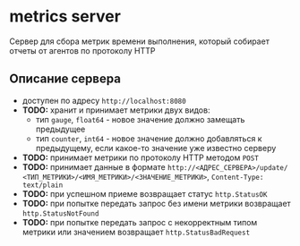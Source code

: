 # metrics server

Сервер для сбора метрик времени выполнения, который собирает отчеты от агентов
по протоколу HTTP

## Описание сервера

- доступен по адресу `http://localhost:8080`
- __TODO:__ хранит и принимает метрики двух видов:
  - тип `gauge`, `float64` - новое значение должно замещать предыдущее
  - тип `counter`, `int64` - новое значение должно добавляться к предыдущему,
    если какое-то значение уже известно серверу
- __TODO:__ принимает метрики по протоколу HTTP методом `POST`
- __TODO:__ принимает данные в формате `http://<АДРЕС_СЕРВЕРА>/update/`
  `<ТИП_МЕТРИКИ>/<ИМЯ_МЕТРИКИ>/<ЗНАЧЕНИЕ_МЕТРИКИ>`, `Content-Type: text/plain`
- __TODO:__ при успешном приеме возвращает статус `http.StatusOK`
- __TODO:__ при попытке передать запрос без имени метрики возвращает
  `http.StatusNotFound`
- __TODO:__ при попытке передать запрос с некорректным типом метрики или
  значением возвращает `http.StatusBadRequest`